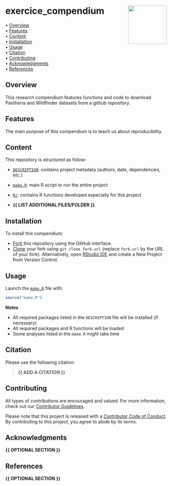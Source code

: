 
<!-- README.md is generated from README.Rmd. Please edit that file -->

# exercice_compendium <img src="man/figures/compendium-sticker.png" align="right" style="float:right; height:120px;"/>

<!-- badges: start -->
<!-- badges: end -->
<p align="left">
• <a href="#overview">Overview</a><br> •
<a href="#features">Features</a><br> •
<a href="#content">Content</a><br> •
<a href="#installation">Installation</a><br> •
<a href="#usage">Usage</a><br> • <a href="#citation">Citation</a><br> •
<a href="#contributing">Contributing</a><br> •
<a href="#acknowledgments">Acknowledgments</a><br> •
<a href="#references">References</a>
</p>

## Overview

This research compendium features functions and code to download Pantheria and Wildfinder datasets from a github repository.

## Features

The main purpose of this compendium is to teach us about reproducibility.

## Content

This repository is structured as follow:

- [`DESCRIPTION`](https://github.com/Agathedumont/exercice_compendium/tree/main/DESCRIPTION):
  contains project metadata (authors, date, dependencies, etc.)

- [`make.R`](https://github.com/Agathedumont/exercice_compendium/tree/main/make.R):
  main R script to run the entire project

- [`R/`](https://github.com/Agathedumont/exercice_compendium/tree/main/R):
  contains R functions developed especially for this project

- **{{ LIST ADDITIONAL FILES/FOLDER }}**

## Installation

To install this compendium:

- [Fork](https://docs.github.com/en/get-started/quickstart/contributing-to-projects)
  this repository using the GitHub interface.
- [Clone](https://docs.github.com/en/repositories/creating-and-managing-repositories/cloning-a-repository)
  your fork using `git clone fork-url` (replace `fork-url` by the URL of
  your fork). Alternatively, open [RStudio
  IDE](https://posit.co/products/open-source/rstudio/) and create a New
  Project from Version Control.

## Usage

Launch the
[`make.R`](https://github.com/Agathedumont/exercice_compendium/tree/main/make.R)
file with:

``` r
source("make.R")
```

**Notes**

- All required packages listed in the `DESCRIPTION` file will be
  installed (if necessary)
- All required packages and R functions will be loaded
- Some analyses listed in the `make.R` might take time

## Citation

Please use the following citation:

> **{{ ADD A CITATION }}**

## Contributing

All types of contributions are encouraged and valued. For more
information, check out our [Contributor
Guidelines](https://github.com/Agathedumont/exercice_compendium/blob/main/CONTRIBUTING.md).

Please note that this project is released with a [Contributor Code of
Conduct](https://contributor-covenant.org/version/2/1/CODE_OF_CONDUCT.html).
By contributing to this project, you agree to abide by its terms.

## Acknowledgments

**{{ OPTIONAL SECTION }}**

## References

**{{ OPTIONAL SECTION }}**
